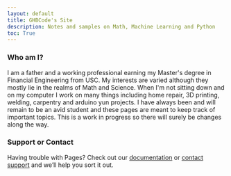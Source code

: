 ```yaml
---
layout: default
title: GHBCode's Site
description: Notes and samples on Math, Machine Learning and Python
toc: True
---
```


### Who am I? 
I am a father and a working professional earning my Master's degree in Financial Engineering from USC. My interests are varied although they mostly lie in the realms of Math and Science. When I'm not sitting down and on my computer I work on many things including home repair, 3D printing, welding, carpentry and arduino yun projects. I have always been and will remain to be an avid student and these pages are meant to keep track of important topics. This is a work in progress so there will surely be changes along the way. 


### Support or Contact

Having trouble with Pages? Check out our [documentation](https://help.github.com/categories/github-pages-basics/) or [contact support](https://github.com/contact) and we’ll help you sort it out.
